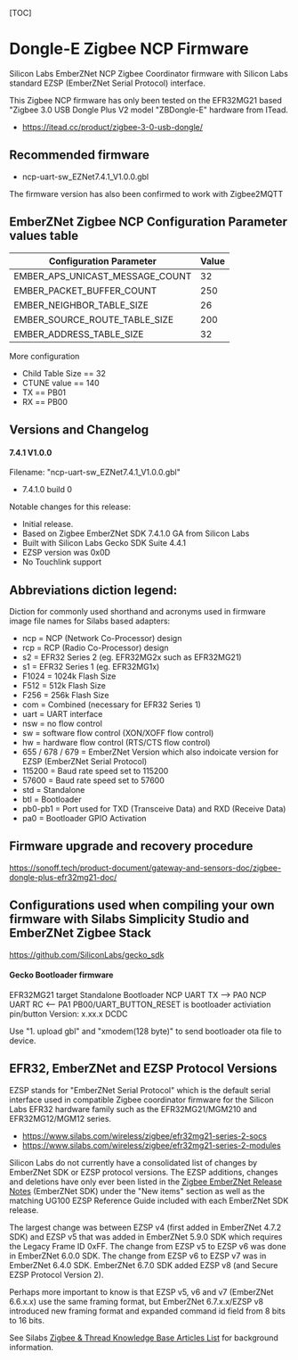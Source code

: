
[TOC]


# Dongle-E Zigbee NCP Firmware

Silicon Labs EmberZNet NCP Zigbee Coordinator firmware with Silicon Labs standard EZSP (EmberZNet Serial Protocol) interface.

This Zigbee NCP firmware has only been tested on the EFR32MG21 based "Zigbee 3.0 USB Dongle Plus V2 model "ZBDongle-E" hardware from ITead.

* https://itead.cc/product/zigbee-3-0-usb-dongle/

## Recommended firmware
* ncp-uart-sw_EZNet7.4.1_V1.0.0.gbl

The  firmware version has also been confirmed to work with  Zigbee2MQTT



## EmberZNet Zigbee NCP Configuration Parameter values table

Configuration Parameter | Value
-- | --
EMBER_APS_UNICAST_MESSAGE_COUNT | 32
EMBER_PACKET_BUFFER_COUNT | 250
EMBER_NEIGHBOR_TABLE_SIZE | 26
EMBER_SOURCE_ROUTE_TABLE_SIZE | 200
EMBER_ADDRESS_TABLE_SIZE | 32

More configuration
* Child Table Size == 32
* CTUNE value == 140
* TX == PB01
* RX == PB00

## Versions and Changelog


#### 7.4.1 V1.0.0

Filename: "ncp-uart-sw_EZNet7.4.1_V1.0.0.gbl"

* 7.4.1.0 build 0

Notable changes for this release:
  * Initial release.
  * Based on Zigbee EmberZNet SDK 7.4.1.0 GA from Silicon Labs
  * Built with Silicon Labs Gecko SDK Suite 4.4.1
  * EZSP version was 0x0D
  * No Touchlink support

## Abbreviations diction legend:

Diction for commonly used shorthand and acronyms used in firmware image file names for Silabs based adapters:

* ncp = NCP (Network Co-Processor) design
* rcp = RCP (Radio Co-Processor) design
* s2 = EFR32 Series 2 (eg. EFR32MG2x such as EFR32MG21)
* s1 = EFR32 Series 1 (eg. EFR32MG1x)
* F1024 = 1024k Flash Size
* F512 = 512k Flash Size
* F256 = 256k Flash Size
* com = Combined (necessary for EFR32 Series 1)
* uart = UART interface
* nsw = no flow control
* sw = software flow control (XON/XOFF flow control)
* hw = hardware flow control (RTS/CTS flow control)
* 655 / 678 / 679 = EmberZNet Version which also indoicate version for EZSP (EmberZNet Serial Protocol)
* 115200 = Baud rate speed set to 115200
* 57600 = Baud rate speed set to 57600
* std = Standalone
* btl = Bootloader
* pb0-pb1 = Port used for TXD (Transceive Data) and RXD (Receive Data)
* pa0 = Bootloader GPIO Activation

## Firmware upgrade and recovery procedure

https://sonoff.tech/product-document/gateway-and-sensors-doc/zigbee-dongle-plus-efr32mg21-doc/

## Configurations used when compiling your own firmware with Silabs Simplicity Studio and EmberZNet Zigbee Stack

https://github.com/SiliconLabs/gecko_sdk

#### Gecko Bootloader firmware

EFR32MG21 target
Standalone Bootloader
NCP UART TX --> PA0
NCP UART RC <-- PA1
PB00/UART_BUTTON_RESET is bootloader activiation pin/button
Version: x.xx.x
DCDC

Use "1. upload gbl" and "xmodem(128 byte)" to send bootloader ota file to device.

## EFR32, EmberZNet and EZSP Protocol Versions

EZSP stands for "EmberZNet Serial Protocol" which is the default serial interface used in compatible Zigbee coordinator firmware for the Silicon Labs EFR32 hardware family such as the EFR32MG21/MGM210 and EFR32MG12/MGM12 series.

- https://www.silabs.com/wireless/zigbee/efr32mg21-series-2-socs
- https://www.silabs.com/wireless/zigbee/efr32mg21-series-2-modules

Silicon Labs do not currently have a consolidated list of changes by EmberZNet SDK or EZSP protocol versions. The EZSP additions, changes and deletions have only ever been listed in the [Zigbee EmberZNet Release Notes](https://www.silabs.com/search#q=Zigbee%20EmberZNet%20Release%20Notes&t=All&sort=relevancy) (EmberZNet SDK) under the "New items" section as well as the matching UG100 EZSP Reference Guide included with each EmberZNet SDK release.

The largest change was between EZSP v4 (first added in EmberZNet 4.7.2 SDK) and EZSP v5 that was added in EmberZNet 5.9.0 SDK which requires the Legacy Frame ID 0xFF. The change from EZSP v5 to EZSP v6 was done in EmberZNet 6.0.0 SDK. The change from EZSP v6 to EZSP v7 was in EmberZNet 6.4.0 SDK. EmberZNet 6.7.0 SDK added EZSP v8 (and Secure EZSP Protocol Version 2).

Perhaps more important to know is that EZSP v5, v6 and v7 (EmberZNet 6.6.x.x) use the same framing format, but EmberZNet 6.7.x.x/EZSP v8 introduced new framing format and expanded command id field from 8 bits to 16 bits.

See Silabs [Zigbee & Thread Knowledge Base Articles List](https://silabs-prod.adobecqms.net/community/wireless/zigbee-and-thread/knowledge-base.entry.html/2020/04/01/zigbee_thread_knowledgebasearticleslist-ih5r) for background information.
